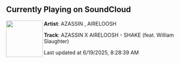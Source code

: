 ## Currently Playing on SoundCloud

[<img align="left" width="100" src="https://i1.sndcdn.com/artworks-zFeEiYqCKO0truhw-myjrzQ-t500x500.jpg">](https://soundcloud.com/azassin/shakewaireloosh)

**Artist**: AZASSIN , AIRELOOSH 

**Track**: AZASSIN X AIRELOOSH - SHAKE (feat. William Slaughter)

Last updated at 6/19/2025, 8:28:39 AM
